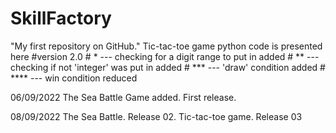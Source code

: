 # SkillFactory
"My first repository on GitHub."
Tic-tac-toe game python code is presented here
#version 2.0
    # * --- checking for a digit range to put in added
    # ** --- checking if not 'integer' was put in added
    # *** --- 'draw' condition added
    # **** --- win condition reduced

06/09/2022
The Sea Battle Game added. First release.

08/09/2022
The Sea Battle. Release 02.
Tic-tac-toe game. Release 03
